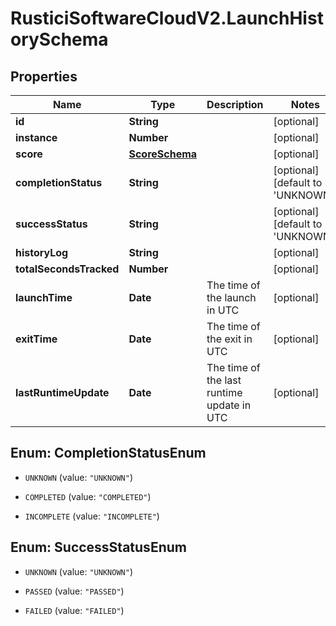 # RusticiSoftwareCloudV2.LaunchHistorySchema

## Properties
Name | Type | Description | Notes
------------ | ------------- | ------------- | -------------
**id** | **String** |  | [optional] 
**instance** | **Number** |  | [optional] 
**score** | [**ScoreSchema**](ScoreSchema.md) |  | [optional] 
**completionStatus** | **String** |  | [optional] [default to &#39;UNKNOWN&#39;]
**successStatus** | **String** |  | [optional] [default to &#39;UNKNOWN&#39;]
**historyLog** | **String** |  | [optional] 
**totalSecondsTracked** | **Number** |  | [optional] 
**launchTime** | **Date** | The time of the launch in UTC | [optional] 
**exitTime** | **Date** | The time of the exit in UTC | [optional] 
**lastRuntimeUpdate** | **Date** | The time of the last runtime update in UTC | [optional] 


<a name="CompletionStatusEnum"></a>
## Enum: CompletionStatusEnum


* `UNKNOWN` (value: `"UNKNOWN"`)

* `COMPLETED` (value: `"COMPLETED"`)

* `INCOMPLETE` (value: `"INCOMPLETE"`)




<a name="SuccessStatusEnum"></a>
## Enum: SuccessStatusEnum


* `UNKNOWN` (value: `"UNKNOWN"`)

* `PASSED` (value: `"PASSED"`)

* `FAILED` (value: `"FAILED"`)




